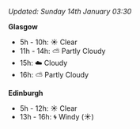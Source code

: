 *Updated: Sunday 14th January 03:30*

**Glasgow**

* 5h - 10h: :sunny: Clear
* 11h - 14h: :partly_sunny: Partly Cloudy
* 15h: :cloud: Cloudy
* 16h: :partly_sunny: Partly Cloudy

**Edinburgh**

* 5h - 12h: :sunny: Clear
* 13h - 16h: :cyclone: Windy (:sunny:)
